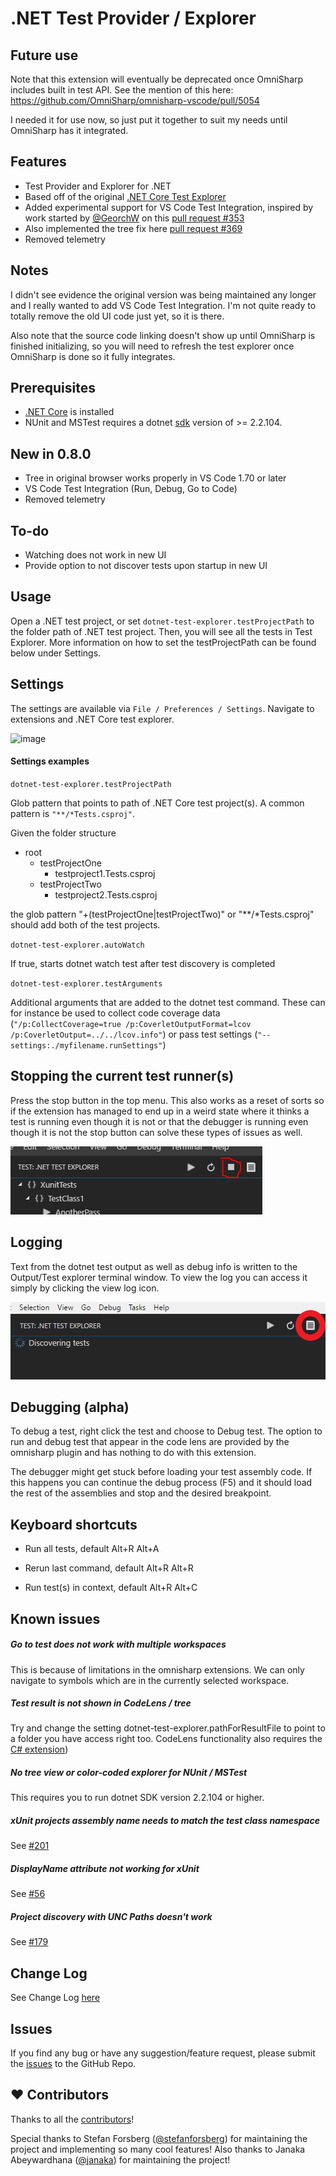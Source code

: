 
# .NET Test Provider / Explorer

## Future use

Note that this extension will eventually be deprecated once OmniSharp includes built in test API.  See the mention of this here: https://github.com/OmniSharp/omnisharp-vscode/pull/5054

I needed it for use now, so just put it together to suit my needs until OmniSharp has it integrated.

## Features

* Test Provider and Explorer for .NET
* Based off of the original [.NET Core Test Explorer](https://github.com/formulahendry/vscode-dotnet-test-explorer)
* Added experimental support for VS Code Test Integration, inspired by work started by [@GeorchW](https://github.com/GeorchW) on this [pull request #353](https://github.com/formulahendry/vscode-dotnet-test-explorer/pull/353)
* Also implemented the tree fix here [pull request #369](https://github.com/formulahendry/vscode-dotnet-test-explorer/pull/369)
* Removed telemetry

## Notes

I didn't see evidence the original version was being maintained any longer and I really wanted to add VS Code Test Integration.  I'm not quite ready to totally remove the old UI code just yet, so it is there.  

Also note that the source code linking doesn't show up until OmniSharp is finished initializing, so you will need to refresh the test explorer once OmniSharp is done so it fully integrates.

## Prerequisites

* [.NET Core](https://www.microsoft.com/net/core) is installed
* NUnit and MSTest requires a dotnet [sdk](https://www.microsoft.com/net/download) version of >= 2.2.104.

## New in 0.8.0

* Tree in original browser works properly in VS Code 1.70 or later
* VS Code Test Integration (Run, Debug, Go to Code)
* Removed telemetry

## To-do
* Watching does not work in new UI
* Provide option to not discover tests upon startup in new UI

## Usage

Open a .NET test project, or set `dotnet-test-explorer.testProjectPath` to the folder path of .NET test project. Then, you will see all the tests in Test Explorer. More information on how to set the testProjectPath can be found below under Settings.

## Settings

The settings are available via `File / Preferences / Settings`. Navigate to extensions and .NET Core test explorer.

![image](https://user-images.githubusercontent.com/358570/88801296-c26fb380-d1a9-11ea-812f-6623665f354a.png)

#### Settings examples
`dotnet-test-explorer.testProjectPath`

Glob pattern that points to path of .NET Core test project(s). A common pattern is `"**/*Tests.csproj"`.

Given the folder structure
* root
  * testProjectOne
    * testproject1.Tests.csproj
  * testProjectTwo
    * testproject2.Tests.csproj

the glob pattern "+(testProjectOne|testProjectTwo)" or "**/*Tests.csproj" should add both of the test projects.

`dotnet-test-explorer.autoWatch`
 
 If true, starts dotnet watch test after test discovery is completed

`dotnet-test-explorer.testArguments`

Additional arguments that are added to the dotnet test command. These can for instance be used to collect code coverage data (`"/p:CollectCoverage=true /p:CoverletOutputFormat=lcov /p:CoverletOutput=../../lcov.info"`) or pass test settings (`"--settings:./myfilename.runSettings"`)


## Stopping the current test runner(s)

Press the stop button in the top menu. This also works as a reset of sorts so if the extension has managed to end up in a weird state where it thinks a test is running even though it is not or that the debugger is running even though it is not the stop button can solve these types of issues as well.

![test-explorer](images/stop.PNG)

## Logging

Text from the dotnet test output as well as debug info is written to the Output/Test explorer terminal window. To view the log you can access it simply by clicking the view log icon.

![showlog](images/showlog.png)

## Debugging (alpha)

To debug a test, right click the test and choose to Debug test. The option to run and debug test that appear in the code lens are provided by the omnisharp plugin and has nothing to do with this extension.

The debugger might get stuck before loading your test assembly code. If this happens you can continue the debug process (F5) and it should load the rest of the assemblies and stop and the desired breakpoint.


## Keyboard shortcuts

* Run all tests, default Alt+R Alt+A

* Rerun last command, default Alt+R Alt+R

* Run test(s) in context, default Alt+R Alt+C

## Known issues
##### Go to test does not work with multiple workspaces
This is because of limitations in the omnisharp extensions. We can only navigate to symbols which are in the currently selected workspace.

##### Test result is not shown in CodeLens / tree
Try and change the setting dotnet-test-explorer.pathForResultFile to point to a folder you have access right too. CodeLens functionality also requires the [C# extension](https://marketplace.visualstudio.com/items?itemName=ms-vscode.csharp)) 

##### No tree view or color-coded explorer for NUnit / MSTest
This requires you to run dotnet SDK version 2.2.104 or higher.

##### xUnit projects assembly name needs to match the test class namespace
See [#201](https://github.com/formulahendry/vscode-dotnet-test-explorer/issues/201)

##### DisplayName attribute not working for xUnit
See [#56](https://github.com/formulahendry/vscode-dotnet-test-explorer/issues/56)

##### Project discovery with UNC Paths doesn't work
See [#179](https://github.com/formulahendry/vscode-dotnet-test-explorer/issues/179)

## Change Log

See Change Log [here](CHANGELOG.md)

## Issues

If you find any bug or have any suggestion/feature request, please submit the [issues](https://github.com/jcamp-code/vscode-dotnet-test-explorer/issues) to the GitHub Repo.

## ❤️ Contributors

Thanks to all the [contributors](https://github.com/formulahendry/vscode-dotnet-test-explorer/graphs/contributors)!

Special thanks to Stefan Forsberg ([@stefanforsberg](https://github.com/stefanforsberg)) for maintaining the project and implementing so many cool features! Also thanks to Janaka Abeywardhana ([@janaka](https://github.com/janaka)) for maintaining the project!
